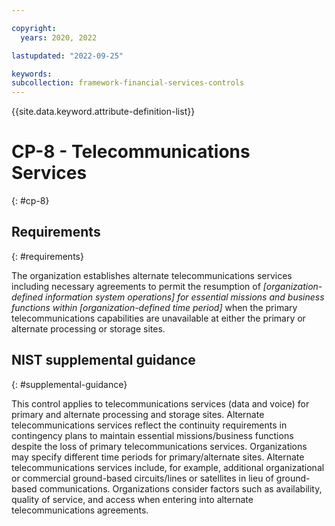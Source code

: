 ```yaml
---

copyright:
  years: 2020, 2022

lastupdated: "2022-09-25"

keywords: 
subcollection: framework-financial-services-controls
---
```


{{site.data.keyword.attribute-definition-list}}

         
# CP-8 - Telecommunications Services
{: #cp-8}

## Requirements
{: #requirements}

The organization establishes alternate telecommunications services including necessary agreements to permit the resumption of _[organization-defined information system operations] for essential missions and business functions within [organization-defined time period]_ when the primary telecommunications capabilities are unavailable at either the primary or alternate processing or storage sites.

## NIST supplemental guidance
{: #supplemental-guidance}

This control applies to telecommunications services (data and voice) for primary and alternate processing and storage sites. Alternate telecommunications services reflect the continuity requirements in contingency plans to maintain essential missions/business functions despite the loss of primary telecommunications services. Organizations may specify different time periods for primary/alternate sites. Alternate telecommunications services include, for example, additional organizational or commercial ground-based circuits/lines or satellites in lieu of ground-based communications. Organizations consider factors such as availability, quality of service, and access when entering into alternate telecommunications agreements.



